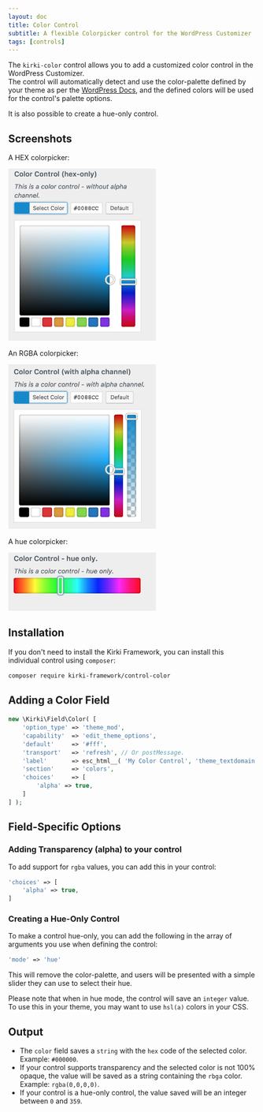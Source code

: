 ```yaml
---
layout: doc
title: Color Control
subtitle: A flexible Colorpicker control for the WordPress Customizer
tags: [controls]
---
```


The `kirki-color` control allows you to add a customized color control in the WordPress Customizer.  
The control will automatically detect and use the color-palette defined by your theme as per the [WordPress Docs](https://wordpress.org/gutenberg/handbook/designers-developers/developers/themes/theme-support/), and the defined colors will be used for the control's palette options.  

It is also possible to create a hue-only control.


## Screenshots

A HEX colorpicker:
<p><img src="/uploads/color-hex.png" width="300"></p>

An RGBA colorpicker:
<p><img src="/uploads/color-rgba.png" width="300"></p>

A hue colorpicker:
<p><img src="/uploads/color-hue.png" width="300"></p>

## Installation

If you don't need to install the Kirki Framework, you can install this individual control using `composer`:

```bash
composer require kirki-framework/control-color
```

## Adding a Color Field

```php
new \Kirki\Field\Color( [
	'option_type' => 'theme_mod',
	'capability'  => 'edit_theme_options',
	'default'     => '#fff',
	'transport'   => 'refresh', // Or postMessage.
	'label'       => esc_html__( 'My Color Control', 'theme_textdomain' ),
	'section'     => 'colors',
	'choices'     => [
		'alpha' => true,
	]
] );
```

## Field-Specific Options

### Adding Transparency (alpha) to your control

To add support for `rgba` values, you can add this in your control:
```php
'choices' => [
	'alpha' => true,
]
```

### Creating a Hue-Only Control

To make a control hue-only, you can add the following in the array of arguments you use when defining the control:

```php
'mode' => 'hue'
```

This will remove the color-palette, and users will be presented with a simple slider they can use to select their hue.

Please note that when in hue mode, the control will save an `integer` value. To use this in your theme, you may want to use `hsl(a)` colors in your CSS.

## Output

* The `color` field saves a `string` with the `hex` code of the selected color. Example: `#000000`.
* If your control supports transparency and the selected color is not 100% opaque, the value will be saved as a string containing the `rbga` color. Example: `rgba(0,0,0,0)`.
* If your control is a hue-only control, the value saved will be an integer between `0` and `359`.